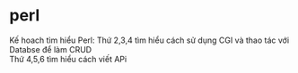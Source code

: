 # perl
Kế hoach tìm hiểu Perl:
Thứ 2,3,4 tìm hiểu cách sử dụng CGI và thao tác với Databse để làm CRUD  
Thứ 4,5,6 tìm hiểu cách viết APi
